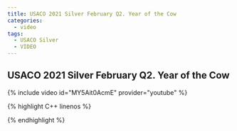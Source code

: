 ```yaml
---
title: USACO 2021 Silver February Q2. Year of the Cow
categories:
  - video
tags:
  - USACO Silver
  - VIDEO 
---
```

  
## USACO 2021 Silver February Q2. Year of the Cow  
  
{% include video id="MY5Ait0AcmE" provider="youtube" %}
  
  
{% highlight C++ linenos %}
  
{% endhighlight %}  

